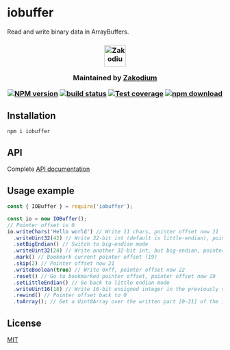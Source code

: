 # iobuffer

Read and write binary data in ArrayBuffers.

<h3 align="center">

  <a href="https://www.zakodium.com">
    <img src="https://www.zakodium.com/brand/zakodium-logo-white.svg" width="50" alt="Zakodium logo" />
  </a>

  <p>
    Maintained by <a href="https://www.zakodium.com">Zakodium</a>
  </p>
  
  [![NPM version][npm-image]][npm-url]
  [![build status][ci-image]][ci-url]
  [![Test coverage][codecov-image]][codecov-url]
  [![npm download][download-image]][download-url]

</h3>

## Installation

```console
npm i iobuffer
```

## API

Complete [API documentation](https://image-js.github.io/iobuffer/classes/_iobuffer_.iobuffer.html)

## Usage example

```js
const { IOBuffer } = require('iobuffer');

const io = new IOBuffer();
// Pointer offset is 0
io.writeChars('Hello world') // Write 11 chars, pointer offset now 11
  .writeUint32(42) // Write 32-bit int (default is little-endian), pointer offset now 15
  .setBigEndian() // Switch to big-endian mode
  .writeUint32(24) // Write another 32-bit int, but big-endian, pointer offset now 19
  .mark() // Bookmark current pointer offset (19)
  .skip(2) // Pointer offset now 21
  .writeBoolean(true) // Write 0xff, pointer offset now 22
  .reset() // Go to bookmarked pointer offset, pointer offset now 19
  .setLittleEndian() // Go back to little endian mode
  .writeUint16(18) // Write 16-bit unsigned integer in the previously skipped 2 bytes, pointer offset now 21
  .rewind() // Pointer offset back to 0
  .toArray(); // Get a Uint8Array over the written part [0-21] of the internal ArrayBuffer
```

## License

[MIT](./LICENSE)

[npm-image]: https://img.shields.io/npm/v/iobuffer.svg
[npm-url]: https://www.npmjs.com/package/iobuffer
[ci-image]: https://github.com/image-js/iobuffer/workflows/Node.js%20CI/badge.svg?branch=master
[ci-url]: https://github.com/image-js/iobuffer/actions?query=workflow%3A%22Node.js+CI%22
[codecov-image]: https://img.shields.io/codecov/c/github/image-js/iobuffer.svg
[codecov-url]: https://codecov.io/gh/image-js/iobuffer
[download-image]: https://img.shields.io/npm/dm/iobuffer.svg
[download-url]: https://www.npmjs.com/package/iobuffer
